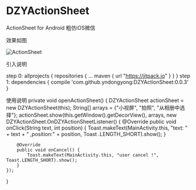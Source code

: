 # DZYActionSheet
ActionSheet for Android  粗仿iOS微信

效果如图

![ActionSheet](http://oav23hfp9.bkt.clouddn.com/16-8-17/56875479.jpg)


引入说明

step 0:
allprojects {
        repositories {
            ...
            maven { url "https://jitpack.io" }
        }
    }
step 1:
dependencies {
            compile 'com.github.yndongyong:DZYActionSheet:0.0.3'
    }


使用说明
private void openActionSheet() {
    DZYActionSheet actionSheet = new DZYActionSheet(this);
    String[] arrays = {"小视屏", "拍照", "从相册中选择"};
    actionSheet.show(this.getWindow().getDecorView(), arrays, new DZYActionSheet.OnDZYActionSheetListener() {
        @Override
        public void onClick(String text, int position) {
            Toast.makeText(MainActivity.this, "text: " + text + " ,position:" + position, Toast
                    .LENGTH_SHORT).show();
        }

        @Override
        public void onCancel() {
            Toast.makeText(MainActivity.this, "user cancel !", Toast.LENGTH_SHORT).show();
        }
    });
}
